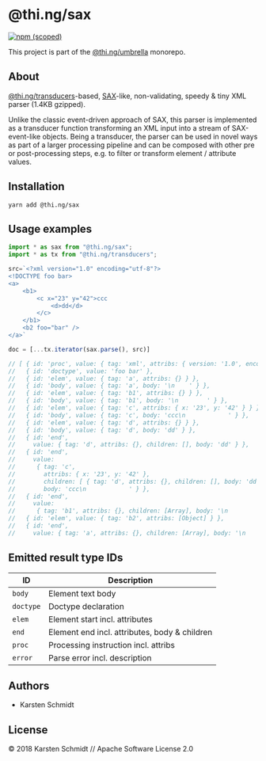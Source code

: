 # @thi.ng/sax

[![npm (scoped)](https://img.shields.io/npm/v/@thi.ng/sax.svg)](https://www.npmjs.com/package/@thi.ng/sax)

This project is part of the
[@thi.ng/umbrella](https://github.com/thi-ng/umbrella/) monorepo.

## About

[@thi.ng/transducers](https://github.com/thi-ng/umbrella/tree/master/packages/transducers)-based,
[SAX](https://en.wikipedia.org/wiki/Simple_API_for_XML)-like,
non-validating, speedy & tiny XML parser (1.4KB gzipped).

Unlike the classic event-driven approach of SAX, this parser is
implemented as a transducer function transforming an XML input into a
stream of SAX-event-like objects. Being a transducer, the parser can be
used in novel ways as part of a larger processing pipeline and can be
composed with other pre or post-processing steps, e.g. to filter or
transform element / attribute values.

## Installation

```
yarn add @thi.ng/sax
```

## Usage examples

```ts
import * as sax from "@thi.ng/sax";
import * as tx from "@thi.ng/transducers";

src=`<?xml version="1.0" encoding="utf-8"?>
<!DOCTYPE foo bar>
<a>
    <b1>
        <c x="23" y="42">ccc
            <d>dd</d>
        </c>
    </b1>
    <b2 foo="bar" />
</a>`

doc = [...tx.iterator(sax.parse(), src)]

// [ { id: 'proc', value: { tag: 'xml', attribs: { version: '1.0', encoding: 'utf-8' } } },
//   { id: 'doctype', value: 'foo bar' },
//   { id: 'elem', value: { tag: 'a', attribs: {} } },
//   { id: 'body', value: { tag: 'a', body: '\n    ' } },
//   { id: 'elem', value: { tag: 'b1', attribs: {} } },
//   { id: 'body', value: { tag: 'b1', body: '\n        ' } },
//   { id: 'elem', value: { tag: 'c', attribs: { x: '23', y: '42' } } },
//   { id: 'body', value: { tag: 'c', body: 'ccc\n            ' } },
//   { id: 'elem', value: { tag: 'd', attribs: {} } },
//   { id: 'body', value: { tag: 'd', body: 'dd' } },
//   { id: 'end',
//     value: { tag: 'd', attribs: {}, children: [], body: 'dd' } },
//   { id: 'end',
//     value:
//      { tag: 'c',
//        attribs: { x: '23', y: '42' },
//        children: [ { tag: 'd', attribs: {}, children: [], body: 'dd' } ],
//        body: 'ccc\n            ' } },
//   { id: 'end',
//     value:
//      { tag: 'b1', attribs: {}, children: [Array], body: '\n        ' } },
//   { id: 'elem', value: { tag: 'b2', attribs: [Object] } },
//   { id: 'end',
//     value: { tag: 'a', attribs: {}, children: [Array], body: '\n    ' } } ]
```

## Emitted result type IDs

| ID        | Description                                   |
|-----------|-----------------------------------------------|
| `body`    | Element text body                             |
| `doctype` | Doctype declaration                           |
| `elem`    | Element start incl. attributes                |
| `end`     | Element end incl. attributes, body & children |
| `proc`    | Processing instruction incl. attribs          |
| `error`   | Parse error incl. description                 |

## Authors

- Karsten Schmidt

## License

&copy; 2018 Karsten Schmidt // Apache Software License 2.0
